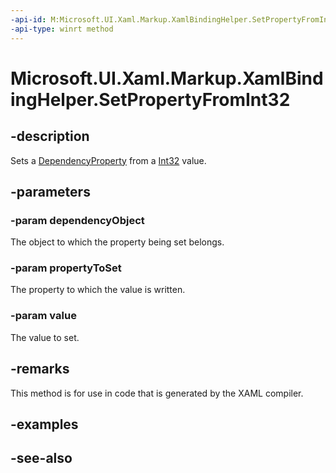```yaml
---
-api-id: M:Microsoft.UI.Xaml.Markup.XamlBindingHelper.SetPropertyFromInt32(System.Object,Microsoft.UI.Xaml.DependencyProperty,System.Int32)
-api-type: winrt method
---
```


<!-- Method syntax
public void SetPropertyFromInt32(System.Object dependencyObject, Windows.UI.Xaml.DependencyProperty propertyToSet, System.Int32 value)
-->

# Microsoft.UI.Xaml.Markup.XamlBindingHelper.SetPropertyFromInt32

## -description
Sets a [DependencyProperty](../microsoft.ui.xaml/dependencyproperty.md) from a [Int32](/dotnet/api/system.int32?view=dotnet-uwp-10.0&preserve-view=true) value.

## -parameters
### -param dependencyObject
The object to which the property being set belongs.

### -param propertyToSet
The property to which the value is written.

### -param value
The value to set.

## -remarks
This method is for use in code that is generated by the XAML compiler.

## -examples

## -see-also
